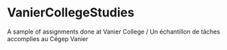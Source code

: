 # VanierCollegeStudies
A sample of assignments done at Vanier College / Un échantillon de tâches accomplies au Cégep Vanier
